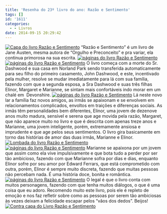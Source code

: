 ```yaml
---
title: 'Resenha do 23º livro do ano: Razão e Sentimento'
tags: []
id: '1611'
categories:
  - - Livros
date: 2014-09-15 20:29:42
---
```


[![Capa do livro Razão e Sentimento ](http://natalia.blog.br/wp-content/uploads/2014/09/DSC03189-1024x768.jpg)](http://natalia.blog.br/wp-content/uploads/2014/09/DSC03189.jpg) “Razão e Sentimento” é um livro de Jane Austen, mesma autora de “Orgulho e Preconceito” e pra variar, ela continua primorosa na sua escrita. [![páginas do livro Razão e Sentimento ](http://natalia.blog.br/wp-content/uploads/2014/09/DSC03196-1024x768.jpg)](http://natalia.blog.br/wp-content/uploads/2014/09/DSC03196.jpg) [![páginas do livro Razão e Sentimento](http://natalia.blog.br/wp-content/uploads/2014/09/DSC03191-1024x768.jpg)](http://natalia.blog.br/wp-content/uploads/2014/09/DSC03191.jpg) O livro começa com a morte do Sr. Dashwood e sua casa em Norland Park sendo transferida automaticamente para seu filho do primeiro casamento, John Dashwood, e este, incentivado pela mulher, resolve se mudar imediatamente para lá com sua família, fazendo com que a segunda esposa, a Sra Dashwood e suas três filhas Elinor, Margaret e Marianne, se sintam mais confortáveis indo morar em um  chalé em  Devonshire. [![páginas do livro Razão e Sentimento ](http://natalia.blog.br/wp-content/uploads/2014/09/DSC03197-1024x768.jpg)](http://natalia.blog.br/wp-content/uploads/2014/09/DSC03197.jpg) Lá neste novo lar a família faz novos amigos, as irmãs se apaixonam e se envolvem em relacionamentos complicados, envoltos em traições e diferenças sociais. As irmãs têm personalidades bem diferentes, Elinor, uma jovem de dezenove anos muito madura, sensível e serena que age movida pela razão, Margaret, que não aparece muito no livro e que é descrita com apenas treze anos e Marianne, uma jovem inteligente, porém, extremamente ansiosa e imprudente e que age pelos seus sentimentos. O livro gira basicamente em torno das histórias de amor das duas irmãs, Marianne e Elinor. [![Lombada do livro Razão e Sentimento ](http://natalia.blog.br/wp-content/uploads/2014/09/DSC03195-1024x768.jpg)](http://natalia.blog.br/wp-content/uploads/2014/09/DSC03195.jpg)[![páginas do livro Razão e Sentimento ](http://natalia.blog.br/wp-content/uploads/2014/09/DSC03198-1024x768.jpg)](http://natalia.blog.br/wp-content/uploads/2014/09/DSC03198.jpg) Marianne se apaixona por um jovem que assim como ela vive impulsivamente e que bota tudo a perder por ser tão ambicioso, fazendo com que Marianne sofra por dias e dias, enquanto Elinor sofre por seu amor por Edward Ferrars, que está comprometido com outra, porém, Elinor é sempre muito discreta, fazendo que muitas pessoas não percebam nada. É uma história doce, bonita e romântica. [![páginas do livro Razão e Sentimento ](http://natalia.blog.br/wp-content/uploads/2014/09/DSC03199-1024x768.jpg)](http://natalia.blog.br/wp-content/uploads/2014/09/DSC03199.jpg) O legal é que o livro conta com muitos personagens, fazendo com que tenha muitos diálogos, o que é uma coisa que eu adoro. Recomendo muito este livro, pois ele é repleto de emoção e nos faz refletir sobre como as pessoas por serem tão ambiciosas às vezes deixam a felicidade escapar pelos “vãos dos dedos”. Beijos! [![Contra capa do Livro Razão e Sentimento ](http://natalia.blog.br/wp-content/uploads/2014/09/DSC03190-1024x768.jpg)](http://natalia.blog.br/wp-content/uploads/2014/09/DSC03190.jpg)